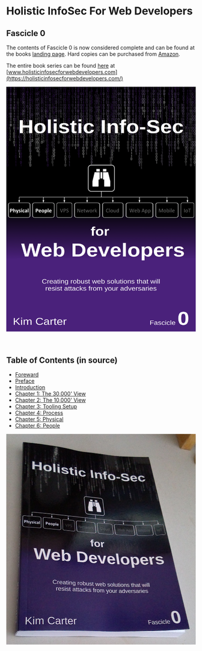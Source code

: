 # Holistic InfoSec For Web Developers
## Fascicle 0

The contents of Fascicle 0 is now considered complete and can be found at the books [landing page](https://f0.holisticinfosecforwebdevelopers.com/). Hard copies can be purchased from [Amazon](https://www.amazon.com/Holistic-InfoSec-Web-Developers-Physical/dp/1537444190/).

The entire book series can be found [here](https://holisticinfosecforwebdevelopers.com/) at [www.holisticinfosecforwebdevelopers.com](https://holisticinfosecforwebdevelopers.com/)

[![](manuscript/images/title_page.png)](https://leanpub.com/holistic-infosec-for-web-developers)

<br>

## Table of Contents (in source)

* [Foreward](manuscript/markdown/front/foreword.md)
* [Preface](manuscript/markdown/front/preface.md)
* [Introduction](manuscript/markdown/front/introduction.md)
* [Chapter 1: The 30,000' View](manuscript/markdown/main/chapter1.md)
* [Chapter 2: The 10,000' View](manuscript/markdown/main/chapter2.md)
* [Chapter 3: Tooling Setup](manuscript/markdown/main/chapter3.md)
* [Chapter 4: Process](manuscript/markdown/main/chapter4.md)
* [Chapter 5: Physical](manuscript/markdown/main/chapter5.md)
* [Chapter 6: People](manuscript/markdown/main/chapter6.md)


[![](manuscript/images/Holistic_Info-Sec_for_Web_Developers_Fascicle0_Real.jpg)](https://leanpub.com/holistic-infosec-for-web-developers)
